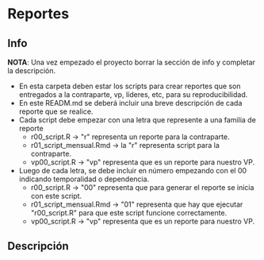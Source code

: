 # Reportes

## Info

**NOTA**: Una vez empezado el proyecto borrar la sección de info y completar la descripción.

+ En esta carpeta deben estar los scripts para crear reportes que son entregados a la contraparte, vp, líderes, etc, para su reproducibilidad.
+ En este READM.md se deberá incluir una breve descripción de cada reporte que se realice.
+ Cada script debe empezar con una letra que represente a una familia de reporte
    * r00_script.R -> "r" representa un reporte para la contraparte.
    * r01_script_mensual.Rmd -> la "r" representa script para la contraparte.
    * vp00_script.R -> "vp" representa que es un reporte para nuestro VP.
+ Luego de cada letra, se debe incluir en número empezando con el 00 indicando temporalidad o dependencia.
    * r00_script.R -> "00" representa que para generar el reporte se inicia con este script.
    * r01_script_mensual.Rmd -> "01" representa que hay que ejecutar "r00_script.R" para que este script funcione correctamente.
    * vp00_script.R -> "vp" representa que es un reporte para nuestro VP.
## Descripción
